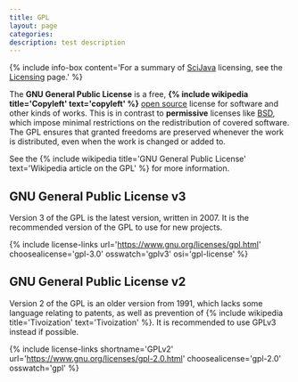 ```yaml
---
title: GPL
layout: page
categories: 
description: test description
---
```


{% include info-box content='For a summary of [SciJava](SciJava) licensing, see the [Licensing](Licensing) page.' %} 

The **GNU General Public License** is a free,
**{% include wikipedia title='Copyleft' text='copyleft' %}**
[open source](Open_source) license for software and other kinds of works. This
is in contrast to **permissive** licenses like [BSD](BSD), which impose minimal
restrictions on the redistribution of covered software. The GPL ensures that
granted freedoms are preserved whenever the work is distributed, even when the
work is changed or added to.

See the
{% include wikipedia title='GNU General Public License' text='Wikipedia article on the GPL' %}
for more information.

## GNU General Public License v3

Version 3 of the GPL is the latest version, written in 2007. It is the
recommended version of the GPL to use for new projects.

{% include license-links url='https://www.gnu.org/licenses/gpl.html' choosealicense='gpl-3.0' osswatch='gplv3' osi='gpl-license' %} 

## GNU General Public License v2

Version 2 of the GPL is an older version from 1991, which lacks some language
relating to patents, as well as prevention of
{% include wikipedia title='Tivoization' text='Tivoization' %}.
It is recommended to use GPLv3 instead if possible.

{% include license-links shortname='GPLv2' url='https://www.gnu.org/licenses/gpl-2.0.html' choosealicense='gpl-2.0' osswatch='gpl' %}
